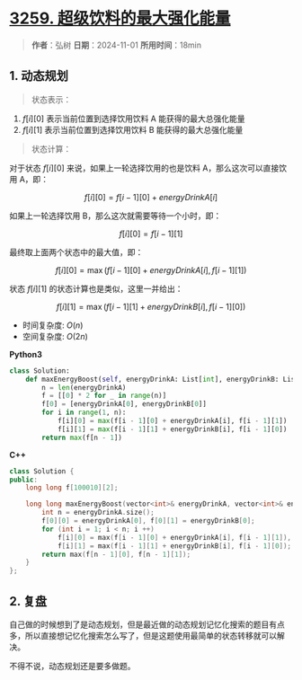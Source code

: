 # [3259. 超级饮料的最大强化能量](https://leetcode.cn/problems/maximum-energy-boost-from-two-drinks/description/)

> **作者**：弘树
> **日期**：2024-11-01
> **所用时间**：18min

## 1. 动态规划

> 状态表示：

1. $f[i][0]$ 表示当前位置到选择饮用饮料 A 能获得的最大总强化能量
2. $f[i][1]$ 表示当前位置到选择饮用饮料 B 能获得的最大总强化能量

> 状态计算：

对于状态 $f[i][0]$ 来说，如果上一轮选择饮用的也是饮料 A，那么这次可以直接饮用 A，即：

$$
    f[i][0] = f[i - 1][0] + energyDrinkA[i]
$$

如果上一轮选择饮用 B，那么这次就需要等待一个小时，即：

$$
    f[i][0] = f[i - 1][1]
$$

最终取上面两个状态中的最大值，即：

$$
    f[i][0] = \max(f[i - 1][0] + energyDrinkA[i], f[i - 1][1])
$$

状态 $f[i][1]$ 的状态计算也是类似，这里一并给出：

$$
    f[i][1] = \max(f[i - 1][1] + energyDrinkB[i], f[i - 1][0])
$$

- 时间复杂度: $O(n)$
- 空间复杂度: $O(2n)$

**Python3**

```python
class Solution:
    def maxEnergyBoost(self, energyDrinkA: List[int], energyDrinkB: List[int]) -> int:
        n = len(energyDrinkA)
        f = [[0] * 2 for _ in range(n)]
        f[0] = [energyDrinkA[0], energyDrinkB[0]]
        for i in range(1, n):
            f[i][0] = max(f[i - 1][0] + energyDrinkA[i], f[i - 1][1])
            f[i][1] = max(f[i - 1][1] + energyDrinkB[i], f[i - 1][0])
        return max(f[n - 1])
```

**C++**

```C++
class Solution {
public:
    long long f[100010][2];

    long long maxEnergyBoost(vector<int>& energyDrinkA, vector<int>& energyDrinkB) {
        int n = energyDrinkA.size();
        f[0][0] = energyDrinkA[0], f[0][1] = energyDrinkB[0];
        for (int i = 1; i < n; i ++)
            f[i][0] = max(f[i - 1][0] + energyDrinkA[i], f[i - 1][1]),
            f[i][1] = max(f[i - 1][1] + energyDrinkB[i], f[i - 1][0]);
        return max(f[n - 1][0], f[n - 1][1]);
    }
};
```

## 2. 复盘

自己做的时候想到了是动态规划，但是最近做的动态规划记忆化搜索的题目有点多，所以直接想记忆化搜索怎么写了，但是这题使用最简单的状态转移就可以解决。

不得不说，动态规划还是要多做题。